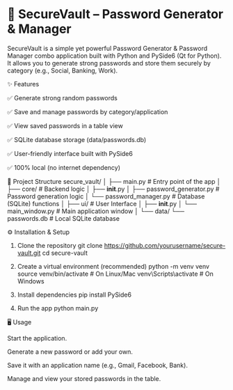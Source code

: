 # 🔐 SecureVault – Password Generator & Manager

SecureVault is a simple yet powerful Password Generator & Password Manager combo application built with Python and PySide6 (Qt for Python).
It allows you to generate strong passwords and store them securely by category (e.g., Social, Banking, Work).

✨ Features

✅ Generate strong random passwords

✅ Save and manage passwords by category/application

✅ View saved passwords in a table view

✅ SQLite database storage (data/passwords.db)

✅ User-friendly interface built with PySide6

✅ 100% local (no internet dependency)

📂 Project Structure
secure_vault/
│
├── main.py                   # Entry point of the app
│
├── core/                     # Backend logic
│   ├── __init__.py
│   ├── password_generator.py # Password generation logic
│   └── password_manager.py   # Database (SQLite) functions
│
├── ui/                       # User Interface
│   ├── __init__.py
│   └── main_window.py        # Main application window
│
└── data/
    └── passwords.db          # Local SQLite database

⚙️ Installation & Setup
1. Clone the repository
git clone https://github.com/yourusername/secure-vault.git
cd secure-vault

2. Create a virtual environment (recommended)
python -m venv venv
source venv/bin/activate   # On Linux/Mac
venv\Scripts\activate      # On Windows

3. Install dependencies
pip install PySide6

4. Run the app
python main.py

🖥️ Usage

Start the application.

Generate a new password or add your own.

Save it with an application name (e.g., Gmail, Facebook, Bank).

Manage and view your stored passwords in the table.

